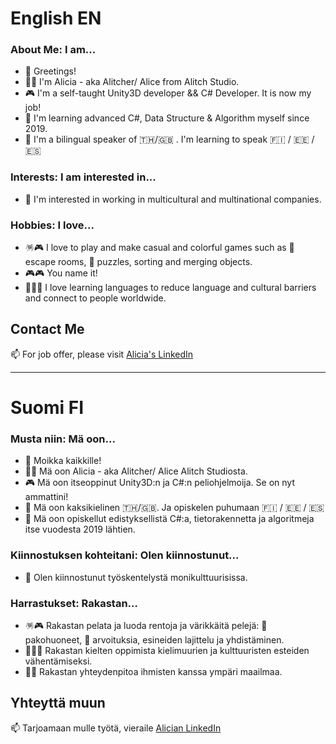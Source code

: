 # English EN
### About Me: I am...
- 👋 Greetings! 
- 👩‍💻 I'm Alicia - aka Alitcher/ Alice from Alitch Studio.
- 🎮 I'm a self-taught Unity3D developer && C# Developer. It is now my job!
- 🌱 I'm learning advanced C#, Data Structure & Algorithm myself since 2019.
- 👄 I'm a bilingual speaker of 🇹🇭/🇬🇧	. I'm learning to speak 🇫🇮 / 🇪🇪 / 🇪🇸	

### Interests: I am interested in...
- 👀 I'm interested in working in multicultural and multinational companies.

### Hobbies: I love...
- 🪅🎮 I love to play and make casual and colorful games such as 🧸 escape rooms, 🧩 puzzles, sorting and merging objects. 
- 🎮🎮 You name it!
- 🏳️‍🌈💓 I love learning languages to reduce language and cultural barriers and connect to people worldwide.

## Contact Me
📫 For job offer, please visit [Alicia's LinkedIn](https://www.linkedin.com/in/aliciagamedev/) 

---

# Suomi FI
### Musta niin: Mä oon...
- 👋 Moikka kaikkille! 
- 👩‍💻 Mä oon Alicia - aka Alitcher/ Alice Alitch Studiosta.
- 🎮 Mä oon itseoppinut Unity3D:n ja C#:n peliohjelmoija. Se on nyt ammattini!
- 👄 Mä oon kaksikielinen 🇹🇭/🇬🇧. Ja opiskelen puhumaan 🇫🇮 / 🇪🇪 / 🇪🇸	
- 🌱 Mä oon opiskellut edistyksellistä C#:a, tietorakennetta ja algoritmeja itse vuodesta 2019 lähtien.

### Kiinnostuksen kohteitani: Olen kiinnostunut...
- 👀 Olen kiinnostunut työskentelystä monikulttuurisissa.

### Harrastukset: Rakastan...
- 🪅🎮 Rakastan pelata ja luoda rentoja ja värikkäitä pelejä: 🧸 pakohuoneet, 🧩 arvoituksia, esineiden lajittelu ja yhdistäminen. 
- 🏳️‍🌈💓 Rakastan kielten oppimista kielimuurien ja kulttuuristen esteiden vähentämiseksi.
- 🤝🙏 Rakastan yhteydenpitoa ihmisten kanssa ympäri maailmaa.

## Yhteyttä muun
📫 Tarjoamaan mulle työtä, vieraile [Alician LinkedIn](https://www.linkedin.com/in/aliciagamedev/)

<!---
Alitcher/Alitcher is a ✨ special ✨ repository because its `README.md` (this file) appears on your GitHub profile.
You can click the Preview link to take a look at your changes.
--->
